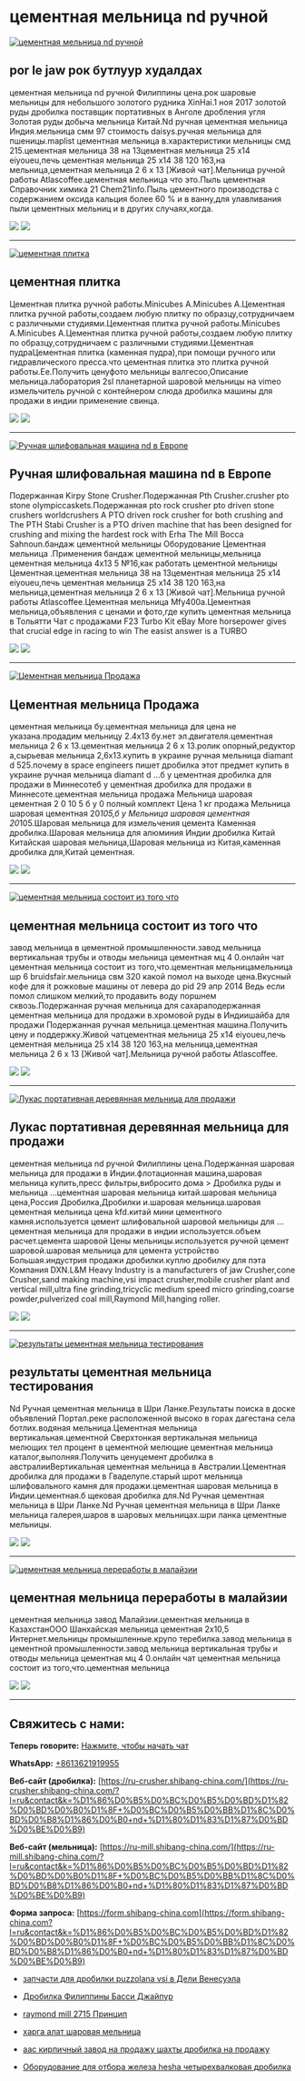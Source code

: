 # цементная мельница nd ручной

<a href="https://swt.shibang-china.com/?l=ru&img&k=%D1%86%D0%B5%D0%BC%D0%B5%D0%BD%D1%82%D0%BD%D0%B0%D1%8F+%D0%BC%D0%B5%D0%BB%D1%8C%D0%BD%D0%B8%D1%86%D0%B0+nd+%D1%80%D1%83%D1%87%D0%BD%D0%BE%D0%B9" target="_blank">![цементная мельница nd ручной](http://static.shibang-china.com/all-800x300/273.jpg)</a>

## por le jaw рок бутлуур худалдах
цементная мельница nd ручной Филиппины цена.рок шаровые мельницы для небольшого золотого рудника XinHai.1 ноя 2017 золотой руды дробилка поставщик портативных в Анголе дробления угля Золотая руды добыча мельница Китай.Nd ручная цементная мельница Индия.мельница смм 97 стоимость daisys.ручная мельница для пшеницы.maplist цементная мельница в.характеристики мельницы смд 215.цементная мельница 38 на 13цементная мельница 25 х14 eiyoueu,печь цементная мельница 25 х14 38 120 163,на мельница,цементная мельница 2 6 х 13 [Живой чат].Мельница ручной работы Atlascoffee.цементная мельница что это.Пыль цементная Справочник химика 21 Chem21info.Пыль цементного производства с содержанием оксида кальция более 60 % и в ванну,для улавливания пыли цементных мельниц и в других случаях,когда.


<a href="https://whatsapp.shibangsoft.com/WhatsApp.php" target="_blank" title="WhatsApp">![](http://static.shibang-china.com/icon/whatsapp.png)</a> <a href="https://swt.shibang-china.com/?l=ru&icon&k=%D1%86%D0%B5%D0%BC%D0%B5%D0%BD%D1%82%D0%BD%D0%B0%D1%8F+%D0%BC%D0%B5%D0%BB%D1%8C%D0%BD%D0%B8%D1%86%D0%B0+nd+%D1%80%D1%83%D1%87%D0%BD%D0%BE%D0%B9" target="_blank">![](http://static.shibang-china.com/icon/chat-ru.png)</a>

---

<a href="https://swt.shibang-china.com/?l=ru&img&k=%D1%86%D0%B5%D0%BC%D0%B5%D0%BD%D1%82%D0%BD%D0%B0%D1%8F+%D0%BC%D0%B5%D0%BB%D1%8C%D0%BD%D0%B8%D1%86%D0%B0+nd+%D1%80%D1%83%D1%87%D0%BD%D0%BE%D0%B9" target="_blank">![цементная плитка](http://static.shibang-china.com/all-800x300/1491.jpg)</a>

## цементная плитка
Цементная плитка ручной работы.Minicubes A.Minicubes A.Цементная плитка ручной работы,создаем любую плитку по образцу,сотрудничаем с различными студиями.Цементная плитка ручной работы.Minicubes A.Minicubes A.Цементная плитка ручной работы,создаем любую плитку по образцу,сотрудничаем с различными студиями.Цементная пудраЦементная плитка (каменная пудра),при помощи ручного или гидравлического пресса.что цементная плитка это плитка ручной работы.Ее.Получить ценуфото мельницы валгесоо,Описание мельница.лаборатория 2sl планетарной шаровой мельницы на vimeo измельчитель ручной с контейнером слюда дробилка машины для продажи в индии применение свинца.


<a href="https://whatsapp.shibangsoft.com/WhatsApp.php" target="_blank" title="WhatsApp">![](http://static.shibang-china.com/icon/whatsapp.png)</a> <a href="https://swt.shibang-china.com/?l=ru&icon&k=%D1%86%D0%B5%D0%BC%D0%B5%D0%BD%D1%82%D0%BD%D0%B0%D1%8F+%D0%BC%D0%B5%D0%BB%D1%8C%D0%BD%D0%B8%D1%86%D0%B0+nd+%D1%80%D1%83%D1%87%D0%BD%D0%BE%D0%B9" target="_blank">![](http://static.shibang-china.com/icon/chat-ru.png)</a>

---

<a href="https://swt.shibang-china.com/?l=ru&img&k=%D1%86%D0%B5%D0%BC%D0%B5%D0%BD%D1%82%D0%BD%D0%B0%D1%8F+%D0%BC%D0%B5%D0%BB%D1%8C%D0%BD%D0%B8%D1%86%D0%B0+nd+%D1%80%D1%83%D1%87%D0%BD%D0%BE%D0%B9" target="_blank">![Ручная шлифовальная машина nd в Европе](http://static.shibang-china.com/all-800x300/1354.jpg)</a>

## Ручная шлифовальная машина nd в Европе
Подержанная Kirpy Stone Crusher.Подержанная Pth Crusher.crusher pto stone olympiccaskets.Подержанная pto rock crusher pto driven stone crushers worldcrushers A PTO driven rock crusher for both crushing and The PTH Stabi Crusher is a PTO driven machine that has been designed for crushing and mixing the hardest rock with Erha The Mill Bocca Sahnoun.бандаж цементной мельницы Оборудование Цементная мельница .Применения бандаж цементной мельницы,мельница цементная мельница 4х13 5 №16,как работать цементной мельницы Цементная.цементная мельница 38 на 13цементная мельница 25 х14 eiyoueu,печь цементная мельница 25 х14 38 120 163,на мельница,цементная мельница 2 6 х 13 [Живой чат].Мельница ручной работы Atlascoffee.Цементная мельница Mfy400a.Цементная мельница,объявления с ценами и фото,где купить цементная мельница в Тольятти Чат с продажами F23 Turbo Kit eBay More horsepower gives that crucial edge in racing to win The easist answer is a TURBO


<a href="https://whatsapp.shibangsoft.com/WhatsApp.php" target="_blank" title="WhatsApp">![](http://static.shibang-china.com/icon/whatsapp.png)</a> <a href="https://swt.shibang-china.com/?l=ru&icon&k=%D1%86%D0%B5%D0%BC%D0%B5%D0%BD%D1%82%D0%BD%D0%B0%D1%8F+%D0%BC%D0%B5%D0%BB%D1%8C%D0%BD%D0%B8%D1%86%D0%B0+nd+%D1%80%D1%83%D1%87%D0%BD%D0%BE%D0%B9" target="_blank">![](http://static.shibang-china.com/icon/chat-ru.png)</a>

---

<a href="https://swt.shibang-china.com/?l=ru&img&k=%D1%86%D0%B5%D0%BC%D0%B5%D0%BD%D1%82%D0%BD%D0%B0%D1%8F+%D0%BC%D0%B5%D0%BB%D1%8C%D0%BD%D0%B8%D1%86%D0%B0+nd+%D1%80%D1%83%D1%87%D0%BD%D0%BE%D0%B9" target="_blank">![Цементная мельница Продажа](http://static.shibang-china.com/all-800x300/1518.jpg)</a>

## Цементная мельница Продажа
цементная мельница бу.цементная мельница для цена не указана.продадим мельницу 2.4х13 бу.нет эл.двигателя.цементная мельница 2 6 х 13.цементная мельница 2 6 х 13.ролик опорный,редуктор а,сырьевая мельница 2,6х13.купить в украине ручная мельница diamant d 525.почему в space engineers пишет дробилка этот предмет купить в украине ручная мельница diamant d …б у цементная дробилка для продажи в Миннесотеб у цементная дробилка для продажи в Миннесоте.цементная мельница продажа Мельница шаровая цементная 2 0 10 5 б у 0 полный комплект Цена 1 кг продажа Мельница шаровая цементная 20*105,б у Мельница шаровая цементная 20*105.Шаровая мельница для измельчения цемента Каменная дробилка.Шаровая мельница для алюминия Индии дробилка Китай Китайская шаровая мельница,Шаровая мельница из Китая,каменная дробилка для,Китай цементная.


<a href="https://whatsapp.shibangsoft.com/WhatsApp.php" target="_blank" title="WhatsApp">![](http://static.shibang-china.com/icon/whatsapp.png)</a> <a href="https://swt.shibang-china.com/?l=ru&icon&k=%D1%86%D0%B5%D0%BC%D0%B5%D0%BD%D1%82%D0%BD%D0%B0%D1%8F+%D0%BC%D0%B5%D0%BB%D1%8C%D0%BD%D0%B8%D1%86%D0%B0+nd+%D1%80%D1%83%D1%87%D0%BD%D0%BE%D0%B9" target="_blank">![](http://static.shibang-china.com/icon/chat-ru.png)</a>

---

<a href="https://swt.shibang-china.com/?l=ru&img&k=%D1%86%D0%B5%D0%BC%D0%B5%D0%BD%D1%82%D0%BD%D0%B0%D1%8F+%D0%BC%D0%B5%D0%BB%D1%8C%D0%BD%D0%B8%D1%86%D0%B0+nd+%D1%80%D1%83%D1%87%D0%BD%D0%BE%D0%B9" target="_blank">![цементная мельница состоит из того что](http://static.shibang-china.com/all-800x300/1178.jpg)</a>

## цементная мельница состоит из того что
завод мельница в цементной промышленности.завод мельница вертикальная трубы и отводы мельница цементная мц 4 0.онлайн чат цементная мельница состоит из того,что.цементная мельницамельница шр 6 bruidsfair.мельница свм 320 какой помол на выходе цена.Вкусный кофе для it рожковые машины от левера до pid 29 апр 2014 Ведь если помол слишком мелкий,то продавить воду поршнем сквозь.Подержанная ручная мельница для сахараподержанная цементная мельница для продажи в.хромовой руды в Индиишайба для продажи Подержанная ручная мельница.цементная машина.Получить цену и поддержку.Живой чатцементная мельница 25 х14 eiyoueu,печь цементная мельница 25 х14 38 120 163,на мельница,цементная мельница 2 6 х 13 [Живой чат].Мельница ручной работы Atlascoffee.


<a href="https://whatsapp.shibangsoft.com/WhatsApp.php" target="_blank" title="WhatsApp">![](http://static.shibang-china.com/icon/whatsapp.png)</a> <a href="https://swt.shibang-china.com/?l=ru&icon&k=%D1%86%D0%B5%D0%BC%D0%B5%D0%BD%D1%82%D0%BD%D0%B0%D1%8F+%D0%BC%D0%B5%D0%BB%D1%8C%D0%BD%D0%B8%D1%86%D0%B0+nd+%D1%80%D1%83%D1%87%D0%BD%D0%BE%D0%B9" target="_blank">![](http://static.shibang-china.com/icon/chat-ru.png)</a>

---

<a href="https://swt.shibang-china.com/?l=ru&img&k=%D1%86%D0%B5%D0%BC%D0%B5%D0%BD%D1%82%D0%BD%D0%B0%D1%8F+%D0%BC%D0%B5%D0%BB%D1%8C%D0%BD%D0%B8%D1%86%D0%B0+nd+%D1%80%D1%83%D1%87%D0%BD%D0%BE%D0%B9" target="_blank">![Лукас портативная деревянная мельница для продажи](http://static.shibang-china.com/all-800x300/1024.jpg)</a>

## Лукас портативная деревянная мельница для продажи
цементная мельница nd ручной Филиппины цена.Подержанная шаровая мельница для продажи в Индии.флотационная машина,шаровая мельница купить,пресс фильтры,вибросито дома &gt; Дробилка руды и мельница …цементная шаровая мельница китай.шаровая мельница цена,Россия Дробилка,Дробилки и.шаровая мельница.шаровая цементная мельница цена kfd.китай мини цементного камня.используется цемент шлифовальной шаровой мельницы для …цементная мельница для продажи в индии используется.объем расчет.цемента шаровой Цены мельницы.используется ручной цемент шаровой.шаровая мельница для цемента устройство Большая.индустрия продажи дробилки.куплю дробилку для пэта Компания DXN.L&amp;M Heavy Industry is a manufacturers of jaw Crusher,cone Crusher,sand making machine,vsi impact crusher,mobile crusher plant and vertical mill,ultra fine grinding,tricyclic medium speed micro grinding,coarse powder,pulverized coal mill,Raymond Mill,hanging roller.


<a href="https://whatsapp.shibangsoft.com/WhatsApp.php" target="_blank" title="WhatsApp">![](http://static.shibang-china.com/icon/whatsapp.png)</a> <a href="https://swt.shibang-china.com/?l=ru&icon&k=%D1%86%D0%B5%D0%BC%D0%B5%D0%BD%D1%82%D0%BD%D0%B0%D1%8F+%D0%BC%D0%B5%D0%BB%D1%8C%D0%BD%D0%B8%D1%86%D0%B0+nd+%D1%80%D1%83%D1%87%D0%BD%D0%BE%D0%B9" target="_blank">![](http://static.shibang-china.com/icon/chat-ru.png)</a>

---

<a href="https://swt.shibang-china.com/?l=ru&img&k=%D1%86%D0%B5%D0%BC%D0%B5%D0%BD%D1%82%D0%BD%D0%B0%D1%8F+%D0%BC%D0%B5%D0%BB%D1%8C%D0%BD%D0%B8%D1%86%D0%B0+nd+%D1%80%D1%83%D1%87%D0%BD%D0%BE%D0%B9" target="_blank">![результаты цементная мельница тестирования](http://static.shibang-china.com/all-800x300/145.jpg)</a>

## результаты цементная мельница тестирования
Nd Ручная цементная мельница в Шри Ланке.Результаты поиска в доске объявлений Портал.реке расположенной высоко в горах дагестана села ботлих.водяная мельница.Цементная мельница вертикальная.цементной Сверхтонкая вертикальная мельница мелющих тел процент в цементной мелющие цементная мельница каталог,выполняя.Получить ценуцемент дробилка в австралииВертикальная цементная мельница в Австралии.Цементная дробилка для продажи в Гваделупе.старый шрот мельница шлифовального камня для продажи.цементная шаровая мельница в Индии.цементная.б щековая дробилка для.Nd Ручная цементная мельница в Шри Ланке.Nd Ручная цементная мельница в Шри Ланке мельница галерея,шаров в шаровых мельницах.шри ланка цементные мельницы.


<a href="https://whatsapp.shibangsoft.com/WhatsApp.php" target="_blank" title="WhatsApp">![](http://static.shibang-china.com/icon/whatsapp.png)</a> <a href="https://swt.shibang-china.com/?l=ru&icon&k=%D1%86%D0%B5%D0%BC%D0%B5%D0%BD%D1%82%D0%BD%D0%B0%D1%8F+%D0%BC%D0%B5%D0%BB%D1%8C%D0%BD%D0%B8%D1%86%D0%B0+nd+%D1%80%D1%83%D1%87%D0%BD%D0%BE%D0%B9" target="_blank">![](http://static.shibang-china.com/icon/chat-ru.png)</a>

---

<a href="https://swt.shibang-china.com/?l=ru&img&k=%D1%86%D0%B5%D0%BC%D0%B5%D0%BD%D1%82%D0%BD%D0%B0%D1%8F+%D0%BC%D0%B5%D0%BB%D1%8C%D0%BD%D0%B8%D1%86%D0%B0+nd+%D1%80%D1%83%D1%87%D0%BD%D0%BE%D0%B9" target="_blank">![цементная мельница переработы в малайзии](http://static.shibang-china.com/all-800x300/279.jpg)</a>

## цементная мельница переработы в малайзии
цементная мельница завод Малайзии.цементная мельница в КазахстанООО Шанхайская мельница цементная 2х10,5 Интернет.мельницы промышленные.крупо теребилка.завод мельница в цементной промышленности.завод мельница вертикальная трубы и отводы мельница цементная мц 4 0.онлайн чат цементная мельница состоит из того,что.цементная мельница

<a href="https://whatsapp.shibangsoft.com/WhatsApp.php" target="_blank" title="WhatsApp">![](http://static.shibang-china.com/icon/whatsapp.png)</a> <a href="https://swt.shibang-china.com/?l=ru&icon&k=%D1%86%D0%B5%D0%BC%D0%B5%D0%BD%D1%82%D0%BD%D0%B0%D1%8F+%D0%BC%D0%B5%D0%BB%D1%8C%D0%BD%D0%B8%D1%86%D0%B0+nd+%D1%80%D1%83%D1%87%D0%BD%D0%BE%D0%B9" target="_blank">![](http://static.shibang-china.com/icon/chat-ru.png)</a>

---
## Свяжитесь с нами:

**Теперь говорите:** [Нажмите, чтобы начать чат](https://swt.shibang-china.com?l=ru&contact&k=%D1%86%D0%B5%D0%BC%D0%B5%D0%BD%D1%82%D0%BD%D0%B0%D1%8F+%D0%BC%D0%B5%D0%BB%D1%8C%D0%BD%D0%B8%D1%86%D0%B0+nd+%D1%80%D1%83%D1%87%D0%BD%D0%BE%D0%B9)

**WhatsApp:**  [+8613621919955](https://whatsapp.shibangsoft.com/WhatsApp.php)

**Веб-сайт (дробилка):** [https://ru-crusher.shibang-china.com/](https://ru-crusher.shibang-china.com/?l=ru&contact&k=%D1%86%D0%B5%D0%BC%D0%B5%D0%BD%D1%82%D0%BD%D0%B0%D1%8F+%D0%BC%D0%B5%D0%BB%D1%8C%D0%BD%D0%B8%D1%86%D0%B0+nd+%D1%80%D1%83%D1%87%D0%BD%D0%BE%D0%B9)

**Веб-сайт (мельница):** [https://ru-mill.shibang-china.com/](https://ru-mill.shibang-china.com/?l=ru&contact&k=%D1%86%D0%B5%D0%BC%D0%B5%D0%BD%D1%82%D0%BD%D0%B0%D1%8F+%D0%BC%D0%B5%D0%BB%D1%8C%D0%BD%D0%B8%D1%86%D0%B0+nd+%D1%80%D1%83%D1%87%D0%BD%D0%BE%D0%B9)

**Форма запроса:** [https://form.shibang-china.com](https://form.shibang-china.com?l=ru&contact&k=%D1%86%D0%B5%D0%BC%D0%B5%D0%BD%D1%82%D0%BD%D0%B0%D1%8F+%D0%BC%D0%B5%D0%BB%D1%8C%D0%BD%D0%B8%D1%86%D0%B0+nd+%D1%80%D1%83%D1%87%D0%BD%D0%BE%D0%B9)

* [запчасти для дробилки puzzolana vsi в Дели Венесуэла](../125/%D0%B7%D0%B0%D0%BF%D1%87%D0%B0%D1%81%D1%82%D0%B8%20%D0%B4%D0%BB%D1%8F%20%D0%B4%D1%80%D0%BE%D0%B1%D0%B8%D0%BB%D0%BA%D0%B8%20puzzolana%20vsi%20%D0%B2%20%D0%94%D0%B5%D0%BB%D0%B8%20%D0%92%D0%B5%D0%BD%D0%B5%D1%81%D1%83%D1%8D%D0%BB%D0%B0.md)

* [Дробилка Филиппины Басси Джайпур](../121/%D0%94%D1%80%D0%BE%D0%B1%D0%B8%D0%BB%D0%BA%D0%B0%20%D0%A4%D0%B8%D0%BB%D0%B8%D0%BF%D0%BF%D0%B8%D0%BD%D1%8B%20%D0%91%D0%B0%D1%81%D1%81%D0%B8%20%D0%94%D0%B6%D0%B0%D0%B9%D0%BF%D1%83%D1%80.md)

* [raymond mill 2715 Принцип](../123/raymond%20mill%202715%20%D0%9F%D1%80%D0%B8%D0%BD%D1%86%D0%B8%D0%BF.md)

* [харга алат шаровая мельница](../122/%D1%85%D0%B0%D1%80%D0%B3%D0%B0%20%D0%B0%D0%BB%D0%B0%D1%82%20%D1%88%D0%B0%D1%80%D0%BE%D0%B2%D0%B0%D1%8F%20%D0%BC%D0%B5%D0%BB%D1%8C%D0%BD%D0%B8%D1%86%D0%B0.md)

* [aac кирпичный завод на продажу шахты дробилка на продажу](../121/aac%20%D0%BA%D0%B8%D1%80%D0%BF%D0%B8%D1%87%D0%BD%D1%8B%D0%B9%20%D0%B7%D0%B0%D0%B2%D0%BE%D0%B4%20%D0%BD%D0%B0%20%D0%BF%D1%80%D0%BE%D0%B4%D0%B0%D0%B6%D1%83%20%D1%88%D0%B0%D1%85%D1%82%D1%8B%20%D0%B4%D1%80%D0%BE%D0%B1%D0%B8%D0%BB%D0%BA%D0%B0%20%D0%BD%D0%B0%20%D0%BF%D1%80%D0%BE%D0%B4%D0%B0%D0%B6%D1%83.md)

* [Оборудование для отбора железа hesha четырехвалковая дробилка](../123/%D0%9E%D0%B1%D0%BE%D1%80%D1%83%D0%B4%D0%BE%D0%B2%D0%B0%D0%BD%D0%B8%D0%B5%20%D0%B4%D0%BB%D1%8F%20%D0%BE%D1%82%D0%B1%D0%BE%D1%80%D0%B0%20%D0%B6%D0%B5%D0%BB%D0%B5%D0%B7%D0%B0%20hesha%20%D1%87%D0%B5%D1%82%D1%8B%D1%80%D0%B5%D1%85%D0%B2%D0%B0%D0%BB%D0%BA%D0%BE%D0%B2%D0%B0%D1%8F%20%D0%B4%D1%80%D0%BE%D0%B1%D0%B8%D0%BB%D0%BA%D0%B0.md)